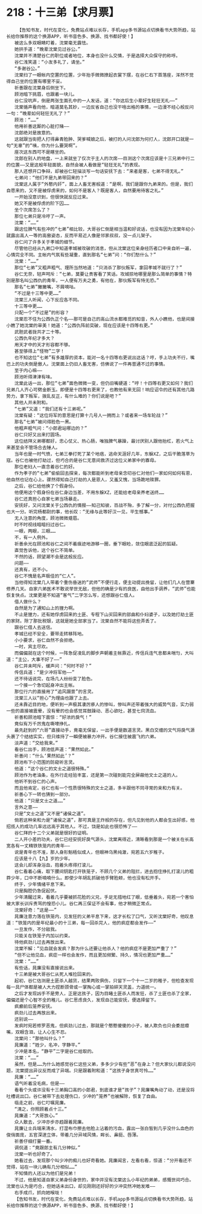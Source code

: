 # 218：十三弟【求月票】
        【告知书友，时代在变化，免费站点难以长存，手机app多书源站点切换看书大势所趋，站长给你推荐的这个换源APP，听书音色多、换源、找书都好使！】
       被这么多双眼睛盯着，沈棠毫无露怯。
       她拱手道：“晚辈沈棠见过谷公。”
       沈棠并不清楚谷仁的职位或者地位，本身也没什么交情，于是选择大众保守的称呼。
       谷仁浅笑道：“小友多礼了，请坐。”
       “多谢谷公。”
       沈棠扫了一眼帐内空置的位置，少年抬手微微撩起衣裳下摆，在谷仁右下首落座，浑然不觉得自己坐的位置有哪里不妥。
       祈善跟在沈棠身后侧坐下。
       顾池暗下挑眉，也跟着一块儿。
       谷仁没吭声，倒是两张生面孔中的一人发话，道：“你这后生小辈好生轻狂无礼——”
       沈棠循声看向他，暗道莫名其妙，一边反省自己也没干啥出格的事情，一边漫不经心般反问一句：“晚辈如何轻狂无礼了？”
       顾池：“……”
       他用祈善这厮的心脏打赌——
       沈郎绝对是故意的。
       这就跟当街把人打得鼻青脸肿、哭爹喊娘之后，被打的人问沈郎为何打人，沈郎开口就是一句“无辜”的“咦，你为什么要哭啊”。
       座次这东西可不是瞎坐的。
       沈郎在别人的地盘，一上来就坐了仅次于主人的次席——目测这个次席应该是十三兄弟中行二的位置——又是这般年轻面貌，自然会被人看做是“轻狂无礼”的表现。
       那人还想开口争辩，却被谷仁轻描淡写一句话安抚下去：“来者是客，七弟不得无礼。”
       七弟问：“他们不是九弟带回来的？”
       沈棠这人属于“外憨内奸”，面上人畜无害般道：“是啊，我们是跟你九弟来的。但是，我们自愿来的，又不是被俘虏来的，如何不是客人？既是客人，自然要用待客之礼。”
       一开始没意识到，但很快就反应过来。
       她又不是被俘虏的阶下囚……
       坐个次席怎么了？
       那位七弟只是冷哼了一声。
       沈棠：“……”
       跟这位脾气有些冲的“七弟”相比较，大哥谷仁倒是相当温和好说话，也没有因为沈棠年纪小就露出高人一等的高傲姿态，反而平易近人像是邻家叔叔，没一点儿架子。
       谷仁问了许多关于孝城的细节。
       尽管他已经从九弟口中知道孝城被攻破的消息，但从沈棠这位亲身经历者口中亲自听一遍，心情完全不同。主帐内气氛有些凝重，直到那名“七弟”问：“你们愁什么？”
       沈棠：“……”
       那位“七弟”又粗声粗气、理所当然地道：“只消杀了那伙叛军，拿回孝城不就行了？”
       谷仁无奈，轻声呵斥：“七弟，莫要让贵客看了笑话。攻城掠地哪里是那么简单的事情？特别是那名叫公西仇的青年，一人便有万夫之勇，有他在，那伙叛军有恃无恐。”
       那名“七弟”撇撇嘴，不屑嘀咕。
       “不过是十三等中更……”
       沈棠三人听闻，心下反应各不同。
       十三等中更……
       只配一个“不过是”的形容？
       沈棠忍不住为公西仇正个名——那可是自己的高山流水都难觅的知音，外人小瞧他，也是间接小瞧了她沈棠的审美！她道：“公西仇阵前突破，现在应该是十四等右更。”
       武胆武者拢共才二十等。
       公西仇年纪才多大？
       用天才中的天才形容都不够。
       甚至够得上“怪物”二字！
       也不知这位“七弟”有多雄厚的资本，能对一名十四等右更说出这话？哼，手上功夫不行，嘴巴上的功夫倒是傲人。沈棠面上仍旧人畜无害，仿佛说了一件再普通不过的事情。
       至于内心嘛——
       顾池听得津津有味。
       沈棠此话一出，那位“七弟”面色微微一变，但仍旧嘴硬道：“哼！十四等右更又如何？我们兄弟几人齐心可劈金断玉。即便是十四等右更来了，也教他有来无回！响应诏令的还有其他几路势力，拿下叛军，拨乱反正，有什么难的？你们说是吧？”
       其他人并未附和。
       “七弟”又道：“我们还有十三弟呢。”
       沈棠有疑：“这位将军的意思是打算十几号人一拥而上？或者来一场车轮战？”
       那名“七弟”被问得脸色一黑。
       他粗声粗气问：“小郎君站哪边的？”
       谷仁只好又出来打圆场。
       这位结拜义弟哪都好，忠心仗义、热心肠，唯独脾气暴躁，最讨厌别人跟他抬杠，若火气上来甚至会不管场合去锤人。
       当年也是一时气愤，七弟三拳打死了某个地痞，逃命天涯好几年，东躲XZ，之后干脆落草为寇。谷仁也被他打劫过，但巧合的是谷仁无意间救济过这位义弟家中的寡母。
       那位老妇人一直念着谷仁的好。
       作为孝子的“七弟”偷偷回去探亲，每次都能听到老母亲念叨谷仁对他们一家如何如何有恩，他自然也记在心上。骤然得知自己打劫的人是恩人，又羞又愧，当场跪地赎罪。
       之后，谷仁给他换了个假身份。
       他便用这个假身份在谷仁身边当差，不用东躲XZ，还能给老母亲养老送终……
       谷仁还真担心自家七弟当场暴走。
       安抚好，又问沈棠关于公西仇的情报——知己知彼，百战不殆，多了解一分，对付公西仇把握也大一分。听完杨都尉的事，他长叹：“无缘与此等好汉一见，平生憾事。”
       无人注意的角度，顾池微微蹙眉。
       时不时视线暗暗扫过谷仁。
       一眼，两眼，三眼……
       不，有一人例外。
       祈善余光在顾池和谷仁之间不着痕迹地游移一圈，垂下眼睑，敛住眼底泛起的狐疑。
       直觉告诉他，这个谷仁不简单。
       不然的话，顾望潮不会是这般反应。
       问题——
       还真有，还不小。
       谷仁不愧是名声极佳的“仁人”。
       当他得知沈棠几人带着个重伤昏迷的“武师”不便行走，便主动提出挽留，让他们几人在营寨修养几天。自家六弟医术不敢说举世无敌，但他的确是少有的良医，由他出手调养，“武师”也能恢复快点。沈棠更是不知道“客气”二字怎么写，还想跟谷仁借人。
       借人做什么？
       自然是为了通知山上的狸力啊。
       不止是狸力，还有她俘虏回来的土匪、专程下山买回来的部曲和仆妇婆子，以及她打劫土匪的家财。除了那批税银，这就是她全部家当了。沈棠自然不能将这些弄丢了。
       跟谷仁借人去送信。
       孝城已经不安全，要带走转移阵地。
       小小要求，谷仁自然不会拒绝。
       一时，宾主尽欢。
       而偏偏就在这个时候，一阵急促凌乱的脚步声朝着主帐靠近，传信兵连气息都未喘匀，大叫道：“主公，大事不好了——”
       谷仁并未呵斥，缓声问：“何时不好？”
       传信兵道：“是少冲将军他——”
       还不待话说完，在场几人纷纷变了脸色。
       一个接一个急切起身冲出主帐。
       那位行六的直接用了“追风蹑景”的言灵。
       沈棠三人以“担心”为理由也跟了上去。
       还未靠近目的地，便听到一声极其凄厉瘆人的惨叫，惨叫声还带着强大的威势气音，实力弱一些的直接被震晕，没有晕的也会感觉耳鼓躁动、恶心欲吐，甚至七窍流血。
       祈善和顾池暗下震惊：“好浓的戾气！”
       竟似有万千厉鬼在嘶嚎挣扎。
       最先赶到的“六哥”直接动手，竟毫无保留，一出手便是数道言灵。黑白交缠的文气将戾气源头裹了个结结实实，但只维持了一瞬便被暴力冲开。谷仁接住被震飞的六弟。
       淡声道：“交给我来。”
       看谷仁出手，顾池低声道：“果然如此。”
       祈善问：“什么‘果然如此’？”
       顾池布下小范围的防窥听言灵。
       他道：“这个谷仁的文士之道很特殊。”
       顾池作为老油条，在外行走经验丰富，还是第一次碰到能完全屏蔽他文士之道的人。
       他听不到谷仁的心声。
       而且他肯定，谷仁也有一个性质很特殊的文士之道，多半跟他不同寻常的亲和力有关。
       祈善心下一转也猜到一部分。
       他道：“只是文士之道……”
       言外之意——
       只是“文士之道”又不是“诸侯之道”。
       倘若这种亲和力是“诸侯之道”，那可真是王炸般的存在，但凡见到他的人都会生出好感，他招揽人的成功几率远远高于其他人。不过，饶是如此也很恐怖了——
       谷仁拜的十二个义弟就是很好的证明。
       二人开小差的功夫，谷仁已经安抚好戾气源头，沈棠离得近，清晰看到那是一个被关在长高宽各有一丈精铁铁笼内的青年——
       说是青年也不准，那人身形魁梧似成人，但眼神乌黑纯澈，宛若五六岁稚子。
       应该是十八【九】岁的少年。
       这会儿却浑身浴血，抱着头疼得打滚儿。
       谷仁看着心痛，取下腰间钥匙打开铁笼子，不顾几个义弟的阻拦，进去抱住挣扎打滚儿的粗莽少年，口中不断喃喃什么。即使少年胡乱抓破他手臂脸颊，他也没有松开手。
       终于，少年情绪平息下来。
       只是胸腔仍急促起伏。
       少年清醒过来，看着几乎要被抓花脸的义兄，手足无措地红了眼，低垂着头，宛若一个害怕被大家长训斥责骂的惶恐小儿。谷仁再三保证不会有事，他才稍微正常点。
       沈棠好奇：“这是——”
       晁廉注意力落在铁笼内，见发狂的义弟平息下来，这才长松了口气，又听沈棠好奇，他叹息道：“铁笼内的是年纪最小的十三弟，每一回杀完人，他的疯症都会发作——”
       一旦发作，不分敌我。
       只能关在铁笼子内加以约束。
       待他疯劲儿过去再放出来。
       沈棠不解：“见血就会发疯？那为什么还要让他杀人？他的疯症不是更加严重了？”
       “但不让他见血，疯症一样也会发作，而且更加频繁、持久，情况也更加严重……”
       沈棠：“……”
       有些话，晁廉没有直接说出来。
       十三弟是被大哥谷仁从死人堆捡回来的。
       起初，谷仁估测是土匪杀人越货，结果两败俱伤，只留下一个十一二岁的稚子，但检查发现每一具尸体都是被人大力捏断颈骨或一掌掏心或一掌拍碎天灵盖，力道统一。
       之后才发现凶手不是旁人，正是这孩子，因为目睹土匪杀人而发狂，杀了土匪也杀了全家，偏偏还是个心智不全的稚儿。谷仁思虑良久，发现自己能安抚，便选择留下。
       疯癫前后笼养安抚。
       疯劲儿过去再放出来。
       还别说——
       发疯时宛若修罗恶鬼，但疯劲儿过去，那就是个憨憨傻傻的小子，被人欺负也只会委屈瘪嘴，双眼含泪，让人心生不忍。
       沈棠问：“那他叫什么？”
       晁廉道：“姓少，名冲，字静平。”
       少冲是本名，“静平”二字是谷仁给取的。
       沈棠：“……”
       虽然，但是……为什么她感觉谷仁这些义弟，多多少少有些“恶”在身上？但大家伙儿都说没问题，沈棠提出异议反而成了异端。只是跟着附和道：“这孩子身世真可怜……”
       晁廉：“……”
       语气听着没毛病，但是——
       看看个头或许没有十三弟胸口高的小郎君，到底谁才是“孩子”？晁廉嘴角动了动，还是没将吐槽说出口。谷仁被带下去处理伤口，少冲的“笼养”也被解除，恢复了自由。
       临走之前，谷仁叮嘱晁廉。
       “清之，你照顾着点十三。”
       晁廉道：“大哥放心。”
       众人散去，少冲亦步亦趋跟着晁廉。
       晁廉让士兵端来清水，打湿布巾擦去他脸上沾着的污血，露出一张白皙到几乎没什么血色的俊俏面庞，五官深邃立体，带着几分异域风情，眸长、鼻挺、唇薄。
       祈善仔细打量一番。
       调侃道：“竟跟郎主有几分神似。”
       沈棠一听也好奇了。
       她看过去，发现那个叫少冲的痴儿也好奇看她。晁廉闻言，左看右看，惊道：“分开看还不觉得，站在一块儿确有几分相似……”
       不知情的人还以为他们是兄弟！
       不过，他是知道自家义弟身份身世的，家中并没有沈棠这么小年纪的弟弟，感慨世间巧合。沈棠也认为是巧合，但她话未出口，却见刚刚还好好的少冲突然冲她发难——
       右手成爪，抓向她喉咙！
       【告知书友，时代在变化，免费站点难以长存，手机app多书源站点切换看书大势所趋，站长给你推荐的这个换源APP，听书音色多、换源、找书都好使！】